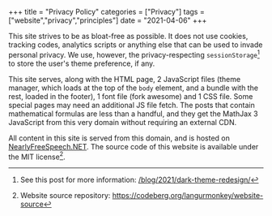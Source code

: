 +++
title = "Privacy Policy"
categories = ["Privacy"]
tags = ["website","privacy","principles"]
date = "2021-04-06"
+++

This site strives to be as bloat-free as possible. It does not use cookies, tracking codes, analytics scripts or anything else that can be used to invade personal privacy. We use, however, the privacy-respecting `sessionStorage`[^dark-theme-blog] to store the user's theme preference, if any.

This site serves, along with the HTML page, 2 JavaScript files (theme manager, which loads at the top of the `body` element, and a bundle with the rest, loaded in the footer), 1 font file (fork awesome) and 1 CSS file. Some special pages may need an additional JS file fetch. The posts that contain mathematical formulas are less than a handful, and they get the MathJax 3 JavaScript from this very domain without requiring an external CDN.

All content in this site is served from this domain, and is hosted on [NearlyFreeSpeech.NET](https://nearlyfreespeech.net). The source code of this website is available under the MIT license[^webrepo].

[^webrepo]: Website source repository: https://codeberg.org/langurmonkey/website-source
[^dark-theme-blog]: See this post for more information: [/blog/2021/dark-theme-redesign/](/blog/2021/dark-theme-redesign/)

